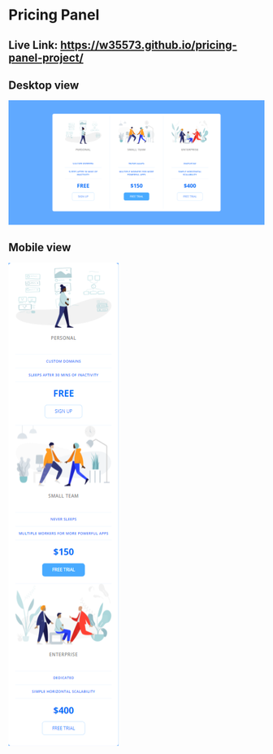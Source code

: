 # Pricing Panel
## Live Link: https://w35573.github.io/pricing-panel-project/

## Desktop view
![alt text](https://github.com/w35573/pricing-panel-project/blob/be05024f752c6c9059099ffacafd34d788860ffe/screenshots/desktop.png)

## Mobile view
![alt text](https://github.com/w35573/pricing-panel-project/blob/be05024f752c6c9059099ffacafd34d788860ffe/screenshots/mobile.png)
